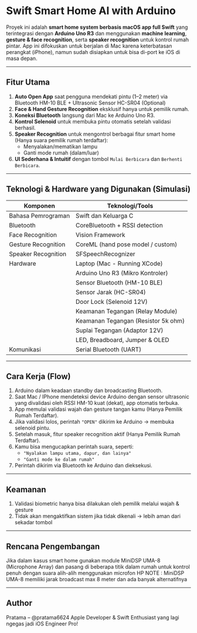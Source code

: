 # Swift Smart Home AI with Arduino

Proyek ini adalah **smart home system berbasis macOS app full Swift** yang terintegrasi dengan **Arduino Uno R3** dan menggunakan **machine learning**, **gesture & face recognition**, serta **speaker recognition** untuk kontrol rumah pintar. App ini difokuskan untuk berjalan di Mac karena keterbatasan perangkat (iPhone), namun sudah disiapkan untuk bisa di-port ke iOS di masa depan.

---

## Fitur Utama

1. **Auto Open App** saat pengguna mendekati pintu (1–2 meter) via Bluetooth HM-10 BLE + Ultrasonic Sensor HC-SR04 (Optional)
2. **Face & Hand Gesture Recognition** eksklusif hanya untuk pemilik rumah.
3. **Koneksi Bluetooth** langsung dari Mac ke Arduino Uno R3.
4. **Kontrol Selenoid** untuk membuka pintu otomatis setelah validasi berhasil.
5. **Speaker Recognition** untuk mengontrol berbagai fitur smart home (Hanya suara pemilik rumah terdaftar):
   - Menyalakan/mematikan lampu
   - Ganti mode rumah (dalam/luar)
6. **UI Sederhana & Intuitif** dengan tombol `Mulai Berbicara` dan `Berhenti Berbicara`.

---

## Teknologi & Hardware yang Digunakan (Simulasi)

| Komponen                 | Teknologi/Tools                     |
|--------------------------|-------------------------------------|
| Bahasa Pemrograman       | Swift dan Keluarga C                |
| Bluetooth                | CoreBluetooth + RSSI detection      |
| Face Recognition         | Vision Framework                    |
| Gesture Recognition      | CoreML (hand pose model / custom)   |
| Speaker Recognition      | SFSpeechRecognizer                  |
| Hardware                 | Laptop (Mac - Running XCode)        |
|                          | Arduino Uno R3 (Mikro Kontroler)    |
|                          | Sensor Bluetooth (HM-10 BLE)        |
|                          | Sensor Jarak (HC-SR04)              |
|                          | Door Lock (Selenoid 12V)            |
|                          | Keamanan Tegangan (Relay Module)    |
|                          | Keamanan Tegangan (Resistor 5k ohm) |
|                          | Suplai Tegangan (Adaptor 12V)       |
|                          | LED, Breadboard, Jumper & OLED      |
| Komunikasi               | Serial Bluetooth (UART)             |

---

## Cara Kerja (Flow)

1. Arduino dalam keadaan standby dan broadcasting Bluetooth.
2. Saat Mac / IPhone mendeteksi device Arduino dengan sensor ultrasonic yang divalidasi oleh RSSI HM-10 kuat (dekat), app otomatis terbuka.
3. App memulai validasi wajah dan gesture tangan kamu (Hanya Pemilik Rumah Terdaftar).
4. Jika validasi lolos, perintah `"OPEN"` dikirim ke Arduino → membuka selenoid pintu.
5. Setelah masuk, fitur speaker recognition aktif (Hanya Pemilik Rumah Terdaftar).
6. Kamu bisa mengucapkan perintah suara, seperti:
   - `"Nyalakan lampu utama, dapur, dan lainya"`
   - `"Ganti mode ke dalam rumah"`
7. Perintah dikirim via Bluetooth ke Arduino dan dieksekusi.

---

## Keamanan

1. Validasi biometric hanya bisa dilakukan oleh pemilik melalui wajah & gesture
2. Tidak akan mengaktifkan sistem jika tidak dikenali → lebih aman dari sekadar tombol

---

## Rencana Pengembangan

Jika dalam kasus smart home gunakan module MiniDSP UMA-8 (Microphone Array) dan pasang di beberapa titik dalam rumah untuk kontrol penuh dengan suara alih-alih menggunakan microfon HP
NOTE : MiniDSP UMA-8 memiliki jarak broadcast max 8 meter dan ada banyak alternatifnya

---

## Author

Pratama – @pratama6624
Apple Developer & Swift Enthusiast yang lagi ngegas jadi iOS Engineer Pro!
